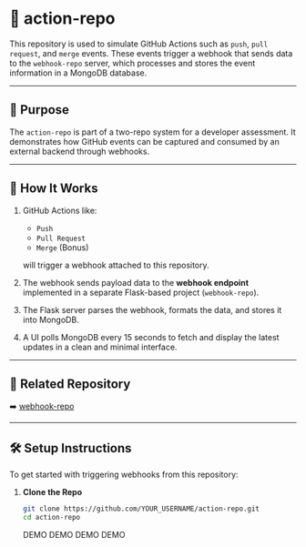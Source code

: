 # 🔧 action-repo

This repository is used to simulate GitHub Actions such as `push`, `pull request`, and `merge` events. These events trigger a webhook that sends data to the `webhook-repo` server, which processes and stores the event information in a MongoDB database.

---

## 🎯 Purpose

The `action-repo` is part of a two-repo system for a developer assessment. It demonstrates how GitHub events can be captured and consumed by an external backend through webhooks.

---

## 🚀 How It Works

1. GitHub Actions like:
   - `Push`
   - `Pull Request`
   - `Merge` (Bonus)
   
   will trigger a webhook attached to this repository.

2. The webhook sends payload data to the **webhook endpoint** implemented in a separate Flask-based project (`webhook-repo`).

3. The Flask server parses the webhook, formats the data, and stores it into MongoDB.

4. A UI polls MongoDB every 15 seconds to fetch and display the latest updates in a clean and minimal interface.

---

## 🔗 Related Repository

➡️ [webhook-repo](https://github.com/YOUR_USERNAME/webhook-repo)

---

## 🛠️ Setup Instructions

To get started with triggering webhooks from this repository:

1. **Clone the Repo**
   ```bash
   git clone https://github.com/YOUR_USERNAME/action-repo.git
   cd action-repo
   ```

   DEMO
   DEMO
   DEMO
   DEMO